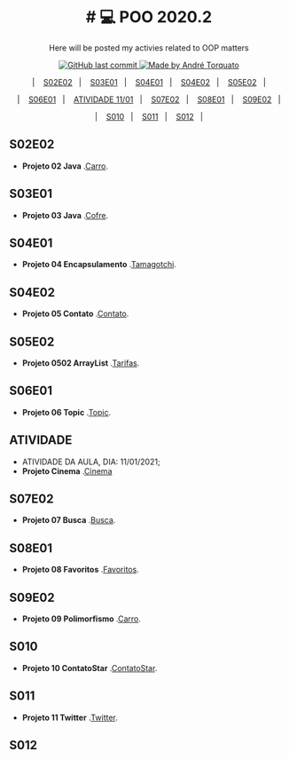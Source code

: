 <h1 align="center">
# 💻 POO 2020.2
</h1>

<p align="center">Here will be posted my activies related to OOP matters</p>
<p align="center">
  <a href="https://github.com/AndreTorquato/poo_2020_2/commits/main">
    <img alt="GitHub last commit" src="https://img.shields.io/github/last-commit/AndreTorquato/poo_2020_2">
  </a>
    <a href="https://www.linkedin.com/in/andretorquatoo/">
    <img alt="Made by André Torquato" src="https://img.shields.io/badge/made%20by-AndreTorquato-%2304D361">
  </a>

</p>
<p align="center">
  &nbsp;&nbsp;&nbsp;|&nbsp;&nbsp;&nbsp;
  <a href="#s02e02">S02E02</a>&nbsp;&nbsp;&nbsp;|&nbsp;&nbsp;&nbsp;
  <a href="#s03e01">S03E01</a>&nbsp;&nbsp;&nbsp;|&nbsp;&nbsp;&nbsp;
  <a href="#s04e01">S04E01</a>&nbsp;&nbsp;&nbsp;|&nbsp;&nbsp;&nbsp;
  <a href="#s04e02">S04E02</a>&nbsp;&nbsp;&nbsp;|&nbsp;&nbsp;&nbsp;
  <a href="#s05e02">S05E02</a>&nbsp;&nbsp;&nbsp;|&nbsp;&nbsp;&nbsp;
</p>
<p align="center">
  &nbsp;&nbsp;&nbsp;|&nbsp;&nbsp;&nbsp;
  <a href="#s06e01">S06E01</a>&nbsp;&nbsp;&nbsp;|&nbsp;&nbsp;&nbsp;
  <a href="#atividade">ATIVIDADE 11/01</a>&nbsp;&nbsp;&nbsp;|&nbsp;&nbsp;&nbsp;
  <a href="#s07e02">S07E02</a>&nbsp;&nbsp;&nbsp;|&nbsp;&nbsp;&nbsp;
  <a href="#s08e01">S08E01</a>&nbsp;&nbsp;&nbsp;|&nbsp;&nbsp;&nbsp;
  <a href="#s09e02">S09E02</a>&nbsp;&nbsp;&nbsp;|&nbsp;&nbsp;&nbsp;
</p>
<p align="center">
  &nbsp;&nbsp;&nbsp;|&nbsp;&nbsp;&nbsp;
  <a href="#s010">S010</a>&nbsp;&nbsp;&nbsp;|&nbsp;&nbsp;&nbsp;
  <a href="#s011">S011</a>&nbsp;&nbsp;&nbsp;|&nbsp;&nbsp;&nbsp;
  <a href="#s012">S012</a>&nbsp;&nbsp;&nbsp;|&nbsp;&nbsp;&nbsp;
  
</p>

## S02E02

  - **Projeto 02 Java** .[Carro](https://github.com/AndreTorquato/poo_2020_2/tree/main/src/projeto02).

## S03E01
  
  - **Projeto 03 Java** .[Cofre](https://github.com/AndreTorquato/poo_2020_2/tree/main/src/projeto03).

## S04E01
  
  - **Projeto 04 Encapsulamento** .[Tamagotchi](https://github.com/AndreTorquato/poo_2020_2/tree/main/src/projeto04).

## S04E02

  - **Projeto 05 Contato** .[Contato](https://github.com/AndreTorquato/poo_2020_2/tree/main/src/projeto05).

## S05E02

  - **Projeto 0502 ArrayList** .[Tarifas](https://github.com/AndreTorquato/poo_2020_2/tree/main/src/projeto06).

## S06E01

  - **Projeto 06 Topic** .[Topic](https://github.com/AndreTorquato/poo_2020_2/tree/main/src/projeto0602).

## ATIVIDADE
  
  - ATIVIDADE DA AULA, DIA: 11/01/2021;
  - **Projeto Cinema** .[Cinema](https://github.com/AndreTorquato/poo_2020_2/tree/main/src/projetoCinema)

## S07E02

  - **Projeto 07 Busca** .[Busca](https://github.com/AndreTorquato/poo_2020_2/tree/main/src/projeto07).

## S08E01

  - **Projeto 08 Favoritos** .[Favoritos](https://github.com/AndreTorquato/poo_2020_2/tree/main/src/projeto07).

## S09E02

  - **Projeto 09 Polimorfismo** .[Carro](https://github.com/AndreTorquato/poo_2020_2/tree/main/src/projeto09).

## S010

  - **Projeto 10 ContatoStar** .[ContatoStar](https://github.com/AndreTorquato/poo_2020_2/tree/main/src/projetoContatoStar).

## S011

  - **Projeto 11 Twitter** .[Twitter](https://github.com/AndreTorquato/poo_2020_2/tree/main/src/projetoTwitter).

## S012
